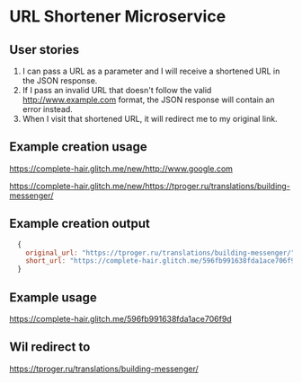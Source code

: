 # URL Shortener Microservice

## User stories

1. I can pass a URL as a parameter and I will receive a shortened URL in the JSON response.
2.  If I pass an invalid URL that doesn't follow the valid http://www.example.com format, the JSON response will contain an error instead.
3.  When I visit that shortened URL, it will redirect me to my original link.

## Example creation usage

<https://complete-hair.glitch.me/new/http://www.google.com>

<https://complete-hair.glitch.me/new/https://tproger.ru/translations/building-messenger/>

## Example creation output

```javascript
  {
    original_url: "https://tproger.ru/translations/building-messenger/",
    short_url: "https://complete-hair.glitch.me/596fb991638fda1ace706f9d"
  }
```

## Example usage

<https://complete-hair.glitch.me/596fb991638fda1ace706f9d>

## Wil redirect to

<https://tproger.ru/translations/building-messenger/>

